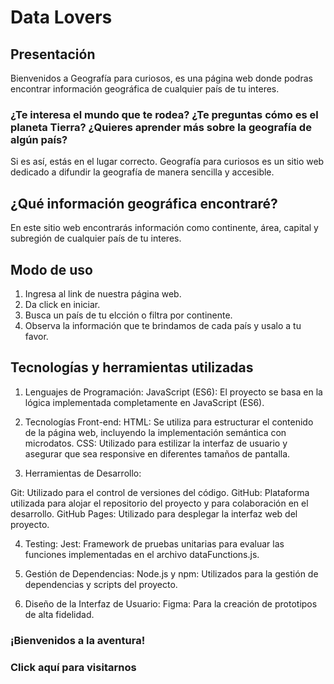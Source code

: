 
# Data Lovers

## Presentación

Bienvenidos a Geografía para curiosos, es una página web donde podras encontrar información geográfica de cualquier país de tu interes. 

### ¿Te interesa el mundo que te rodea? ¿Te preguntas cómo es el planeta Tierra? ¿Quieres aprender más sobre la geografía de algún país?

Si es así, estás en el lugar correcto. Geografía para curiosos es un sitio web dedicado a difundir la geografía de manera sencilla y accesible.

## ¿Qué información geográfica encontraré? 

En este sitio web encontrarás información como continente, área, capital y subregión de cualquier país de tu interes. 

## Modo de uso

1. Ingresa al link de nuestra página web.
2. Da click en iniciar.
3. Busca un país de tu elcción o filtra por continente. 
4. Observa la información que te brindamos de cada país y usalo a tu favor. 

## Tecnologías y herramientas utilizadas

1. Lenguajes de Programación:
JavaScript (ES6): El proyecto se basa en la lógica implementada completamente en JavaScript (ES6).

2. Tecnologías Front-end:
HTML: Se utiliza para estructurar el contenido de la página web, incluyendo la implementación semántica con microdatos.
CSS: Utilizado para estilizar la interfaz de usuario y asegurar que sea responsive en diferentes tamaños de pantalla.

3. Herramientas de Desarrollo:

Git: Utilizado para el control de versiones del código.
GitHub: Plataforma utilizada para alojar el repositorio del proyecto y para colaboración en el desarrollo.
GitHub Pages: Utilizado para desplegar la interfaz web del proyecto.

4. Testing:
Jest: Framework de pruebas unitarias para evaluar las funciones implementadas en el archivo dataFunctions.js.

5. Gestión de Dependencias:
Node.js y npm: Utilizados para la gestión de dependencias y scripts del proyecto.

7. Diseño de la Interfaz de Usuario:
Figma: Para la creación de prototipos de alta fidelidad. 

### ¡Bienvenidos a la aventura! 

### Click aquí  para visitarnos 

